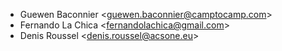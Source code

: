 - Guewen Baconnier \<guewen.baconnier@camptocamp.com\>
- Fernando La Chica \<fernandolachica@gmail.com\>
- Denis Roussel \<denis.roussel@acsone.eu\>
